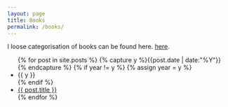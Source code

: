 ```yaml
---
layout: page
title: Books
permalink: /books/
---
```

I loose categorisation of books can be found here. <a href="{{ site.baseurl }}/categories/">here</a>.

<ul class="listing">
{% for post in site.posts %}
  {% capture y %}{{post.date | date:"%Y"}}{% endcapture %}
  {% if year != y %}
    {% assign year = y %}
    <li class="listing-seperator">{{ y }}</li>
  {% endif %}
  <li class="listing-item">
    <a href="{{ site.baseurl }}{{ post.url }}" title="{{ post.title }}">{{ post.title }}</a>
  </li>
{% endfor %}
</ul>
